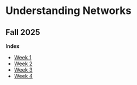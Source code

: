 # Understanding Networks
## Fall 2025

**Index**
* [Week 1](weeks/week1.md)
* [Week 2](weeks/week2.md)
* [Week 3](weeks/week3.md)
* [Week 4](weeks/week4.md)

